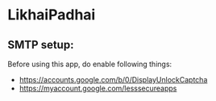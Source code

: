 # LikhaiPadhai

## SMTP setup:
Before using this app, do enable following things:
- https://accounts.google.com/b/0/DisplayUnlockCaptcha
- https://myaccount.google.com/lesssecureapps



